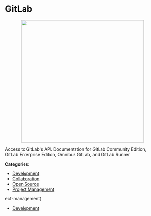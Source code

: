 # GitLab
<p align="center">
    <img width="400" src="https://raw.githubusercontent.com/apis-list/apis-list/apis/gitlab/logo_256x256.png" />
</p>

Access to GitLab's API.  Documentation for GitLab Community Edition, GitLab Enterprise Edition, Omnibus GitLab, and GitLab Runner



**Categories**:
- [Development](https://github.com/apis-list/apis-list#development)
- [Collaboration](https://github.com/apis-list/apis-list#collaboration)
- [Open Source](https://github.com/apis-list/apis-list#open-source)
- [Project Management](https://github.com/apis-list/apis-list#project-management)



ect-management)
- [Development](https://github.com/apis-list/apis-list#development)



